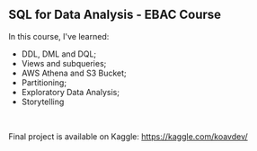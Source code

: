 ## SQL for Data Analysis - EBAC Course
In this course, I've learned:
- DDL, DML and DQL;
- Views and subqueries;
- AWS Athena and S3 Bucket;
- Partitioning;
- Exploratory Data Analysis;
- Storytelling <br>
<br>

Final project is available on Kaggle:
https://kaggle.com/koavdev/
